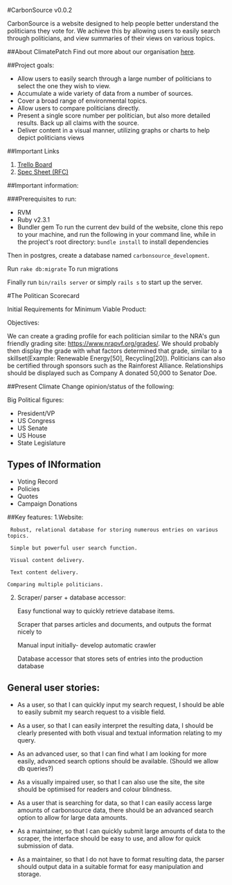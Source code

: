 #CarbonSource v0.0.2

CarbonSource is a website designed to help people better understand the politicians they vote for. We achieve this by allowing users to easily search through politicians, and view summaries of their views on various topics.

##About ClimatePatch
Find out more about our organisation [here](http://climatepatch.org).

##Project goals:
- Allow users to easily search through a large number of politicians to select the one they wish to view.
- Accumulate a wide variety of data from a number of sources.
- Cover a broad range of environmental topics.
- Allow users to compare politicians directly.
- Present a single score number per politician, but also more detailed results. Back up all claims with the source.
- Deliver content in a visual manner, utilizing graphs or charts to help depict politicians views

##Important Links  
1. [Trello Board](https://trello.com/b/iV377Jzq/carbon-source)
2. [Spec Sheet (RFC)](https://docs.google.com/document/d/18kNvxdlU6cM6G76LYWRXyilrtB2Zra2A3IAHJPfpi-c/edit)

##Important information:

###Prerequisites to run:
- RVM
- Ruby v2.3.1
- Bundler gem
To run the current dev build of the website, clone this repo to your machine, and run the following in your command line, while in the project's root directory:
`bundle install` to install dependencies

Then in postgres, create a database named `carbonsource_development`.

Run `rake db:migrate` To run migrations

Finally run `bin/rails server` or simply `rails s` to start up the server.


#The Politican Scorecard

Initial Requirements for Minimum Viable Product:

Objectives:

We can create a grading profile for each politician similar to the NRA's gun friendly grading site: https://www.nrapvf.org/grades/. We should probably then display the grade with what factors determined that grade, similar to a skillset(Example: Renewable Energy[50], Recycling[20]). Politicians can also be certified through sponsors such as the Rainforest Alliance. Relationships should be displayed such as Company A donated 50,000 to Senator Doe.

##Present Climate Change opinion/status of the following:

Big Political figures:

* President/VP
* US Congress
* US Senate
* US House
* State Legislature


## Types of INformation

* Voting Record
* Policies
* Quotes
* Campaign Donations


##Key features:
1.Website:

 	 Robust, relational database for storing numerous entries on various topics.

	 Simple but powerful user search function.

	 Visual content delivery.

	 Text content delivery.

	Comparing multiple politicians.

2. Scraper/ parser + database accessor:

	 Easy functional way to quickly retrieve database items.

	 Scraper that parses articles and documents, and outputs the format nicely to

	 Manual input initially- develop automatic crawler

	 Database accessor that stores sets of entries into the production database


## General user stories:
* As a user, so that I can quickly input my search request, I should be able to easily submit my search request to a visible field.


* As a user, so that I can easily interpret the resulting data, I should be clearly presented with both visual and textual information relating to my query.


* As an advanced user, so that I can find what I am looking for more easily, advanced search options should be available.
(Should we allow db queries?)


* As a visually impaired user, so that I can also use the site, the site should be optimised for readers and colour blindness.


* As a user that is searching for data, so that I can easily access large amounts of carbonsource data, there should be an advanced search option to allow for large data amounts.


* As a maintainer, so that I can quickly submit large amounts of data to the scraper, the interface should be easy to use, and allow for quick submission of data.


* As a maintainer, so that I do not have to format resulting data, the parser should output data in a suitable format for easy manipulation and storage.
